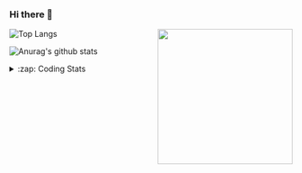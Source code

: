 ### Hi there 👋

<!--
**tao8687/tao8687** is a ✨ _special_ ✨ repository because its `README.md` (this file) appears on your GitHub profile.

Here are some ideas to get you started:

- 🔭 I’m currently working on ...
- 🌱 I’m currently learning ...
- 👯 I’m looking to collaborate on ...
- 🤔 I’m looking for help with ...
- 💬 Ask me about ...
- 📫 How to reach me: ...
- 😄 Pronouns: ...
- ⚡ Fun fact: ...
-->

<img align='right' src="https://media.giphy.com/media/M9gbBd9nbDrOTu1Mqx/giphy.gif" width="240">

  
![Top Langs](https://github-readme-stats.vercel.app/api/top-langs/?username=tao8687&layout=compact&title_color=23238E&text_color=A67D3D)

![Anurag's github stats](https://github-readme-stats.vercel.app/api?username=tao8687&show_icons=true&&text_color=A67D3D&title_color=23238E&show_icons=false&count_private=true&hide=stars)

<details>
  <summary>:zap: Coding Stats</summary>
  <br>
    
<!--START_SECTION:waka-->

```txt
From: 17 March 2024 - To: 24 March 2024

Other              6 hrs 49 mins   ██████████░░░░░░░░░░░░░░░   40.25 %
C++                4 hrs 35 mins   ██████▓░░░░░░░░░░░░░░░░░░   27.13 %
Python             1 hr 48 mins    ██▓░░░░░░░░░░░░░░░░░░░░░░   10.63 %
Markdown           1 hr 7 mins     █▓░░░░░░░░░░░░░░░░░░░░░░░   06.68 %
CMake              1 hr            █▒░░░░░░░░░░░░░░░░░░░░░░░   05.94 %
```

<!--END_SECTION:waka-->
</details>
